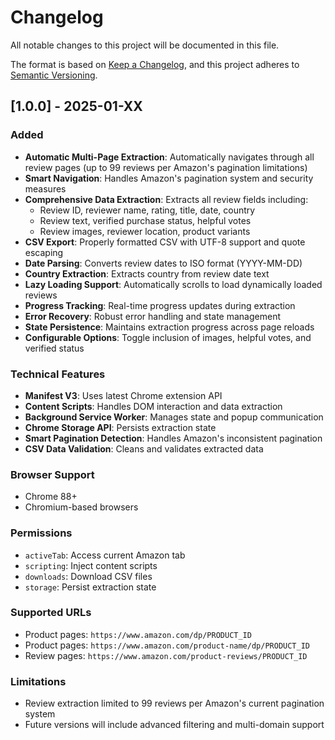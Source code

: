 # Changelog

All notable changes to this project will be documented in this file.

The format is based on [Keep a Changelog](https://keepachangelog.com/en/1.0.0/),
and this project adheres to [Semantic Versioning](https://semver.org/spec/v2.0.0.html).

## [1.0.0] - 2025-01-XX

### Added
- **Automatic Multi-Page Extraction**: Automatically navigates through all review pages (up to 99 reviews per Amazon's pagination limitations)
- **Smart Navigation**: Handles Amazon's pagination system and security measures
- **Comprehensive Data Extraction**: Extracts all review fields including:
  - Review ID, reviewer name, rating, title, date, country
  - Review text, verified purchase status, helpful votes
  - Review images, reviewer location, product variants
- **CSV Export**: Properly formatted CSV with UTF-8 support and quote escaping
- **Date Parsing**: Converts review dates to ISO format (YYYY-MM-DD)
- **Country Extraction**: Extracts country from review date text
- **Lazy Loading Support**: Automatically scrolls to load dynamically loaded reviews
- **Progress Tracking**: Real-time progress updates during extraction
- **Error Recovery**: Robust error handling and state management
- **State Persistence**: Maintains extraction progress across page reloads
- **Configurable Options**: Toggle inclusion of images, helpful votes, and verified status

### Technical Features
- **Manifest V3**: Uses latest Chrome extension API
- **Content Scripts**: Handles DOM interaction and data extraction
- **Background Service Worker**: Manages state and popup communication
- **Chrome Storage API**: Persists extraction state
- **Smart Pagination Detection**: Handles Amazon's inconsistent pagination
- **CSV Data Validation**: Cleans and validates extracted data

### Browser Support
- Chrome 88+
- Chromium-based browsers

### Permissions
- `activeTab`: Access current Amazon tab
- `scripting`: Inject content scripts
- `downloads`: Download CSV files
- `storage`: Persist extraction state

### Supported URLs
- Product pages: `https://www.amazon.com/dp/PRODUCT_ID`
- Product pages: `https://www.amazon.com/product-name/dp/PRODUCT_ID`
- Review pages: `https://www.amazon.com/product-reviews/PRODUCT_ID`

### Limitations
- Review extraction limited to 99 reviews per Amazon's current pagination system
- Future versions will include advanced filtering and multi-domain support
